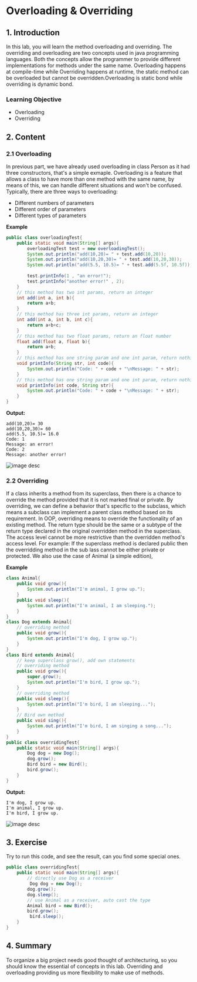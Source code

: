 # Overloading & Overriding

## 1. Introduction

In this lab, you will learn the method overloading and overriding. The overriding and overloading are two concepts used in java programming languages. Both the concepts allow the programmer to provide different implementations for methods under the same name. Overloading happens at compile-time while Overriding happens at runtime, the static method can be overloaded but cannot be overridden.Overloading is static bond while overriding is dynamic bond.

### Learning Objective

- Overloading 
- Overriding

## 2. Content

### 2.1 Overloading

In previous part, we have already used overloading in class Person as it had three constructors, that's a simple exmaple. Overloading is a feature that allows a class to have more than one method with the same name, by means of this, we can handle different situations and won't be confused. Typically, there are three ways to overloading:

- Different numbers of parameters
- Different order of parameters
- Different types of parameters

**Example**

```java
public class overloadingTest{
    public static void main(String[] args){
        overloadingTest test = new overloadingTest();
        System.out.println("add(10,20)= " + test.add(10,20));
        System.out.println("add(10,20,30)= " + test.add(10,20,30));
        System.out.println("add(5.5, 10.5)= " + test.add(5.5f, 10.5f));
        
        test.printInfo(1 , "an error!");
        test.printInfo("another error!" , 2);
    }
    // this method has two int params, return an integer
    int add(int a, int b){
        return a+b;
    }
    // this method has three int params, return an integer
    int add(int a, int b, int c){
        return a+b+c;
    }
    // this method has two float params, return an float number
    float add(float a, float b){
        return a+b;
    }
    // this method has one string param and one int param, return nothing
    void printInfo(String str, int code){
    	System.out.println("Code: " + code + "\nMessage: " + str);
    }
    // this method has one string param and one int param, return nothing
    void printInfo(int code, String str){
    	System.out.println("Code: " + code + "\nMessage: " + str);
    }
}
```

**Output:**
```
add(10,20)= 30
add(10,20,30)= 60
add(5.5, 10.5)= 16.0
Code: 1
Message: an error!
Code: 2
Message: another error!
```
![image desc](https://labex.io/upload/E/N/C/gi5YMGTfIsYB.png)

### 2.2 Overriding

If a class inherits a method from its superclass, then there is a chance to override the method provided that it is not marked final or private. By overriding, we can define a behavior that's specific to the subclass, which means a subclass can implement a parent class method based on its requirement. In OOP, overriding means to override the functionality of an existing method. The return type should be the same or a subtype of the return type declared in the original overridden method in the superclass. The access level cannot be more restrictive than the overridden method's access level. For example: If the superclass method is declared public then the overridding method in the sub lass cannot be either private or protected. We also use the case of Animal (a simple edition),

**Example**

```java
class Animal{
	public void grow(){
		System.out.println("I'm animal, I grow up.");
	}
    public void sleep(){
		System.out.println("I'm animal, I am sleeping.");
	}
}
class Dog extends Animal{
	// overriding method
	public void grow(){
		System.out.println("I'm dog, I grow up.");
	}
}
class Bird extends Animal{
	// keep superclass grow(), add own statements
	// overriding method
	public void grow(){
		super.grow();
		System.out.println("I'm bird, I grow up.");
	}
    // overriding method
    public void sleep(){
		System.out.println("I'm bird, I am sleeping...");
	}
    // Bird own method
    public void sing(){
		System.out.println("I'm bird, I am singing a song...");
	}
}
public class overridingTest{
	public static void main(String[] args){
		Dog dog = new Dog();
		dog.grow();
		Bird bird = new Bird();
		bird.grow();
	}
}
```

**Output:**

```
I'm dog, I grow up.
I'm animal, I grow up.
I'm bird, I grow up.
```

![image desc](https://labex.io/upload/E/R/P/inWLoIlMarrR.png)

## 3. Exercise

Try to run this code, and see the result, can you find some special ones.

```java
public class overridingTest{
	public static void main(String[] args){
		// directly use Dog as a receiver
         Dog dog = new Dog();
		dog.grow();
		dog.sleep();
        // use Animal as a receiver, auto cast the type
		Animal bird = new Bird();
		bird.grow();
         bird.sleep();
	}
}
```

## 4. Summary

To organize a big project needs good thought of architecturing, so you should know the essential of concepts in this lab. Overriding and overloading providing us more flexibility to make use of methods. 